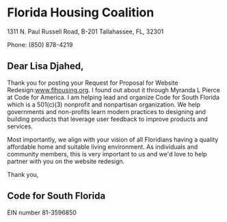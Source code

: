 # Florida Housing Coalition

1311 N. Paul Russell Road, B-201
Tallahassee, FL, 32301

Phone: (850) 878-4219

## Dear Lisa Djahed,

Thank you for posting your Request for Proposal for Website Redesign:www.flhousing.org. I found out about it through Myranda L Pierce at Code for America. I am helping lead and organize Code for South Florida which is a 501(c)(3) nonprofit and nonpartisan organization. We help governments and non-profits learn modern practices to designing and building products that leverage user feedback to improve products and services.  

Most importantly, we align with your vision of all Floridians having a quality affordable home and suitable living environment. As individuals and community members, this is very important to us and we'd love to help partner with you on the website redesign.

Thank you,

## Code for South Florida

EIN number 81-3596850
